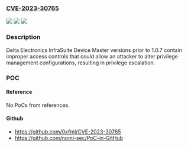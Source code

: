 ### [CVE-2023-30765](https://cve.mitre.org/cgi-bin/cvename.cgi?name=CVE-2023-30765)
![](https://img.shields.io/static/v1?label=Product&message=Infrasuite%20Device%20Master&color=blue)
![](https://img.shields.io/static/v1?label=Version&message=0%3C%20v1.0.7%20&color=brighgreen)
![](https://img.shields.io/static/v1?label=Vulnerability&message=CWE-269%20Improper%20Privilege%20Management&color=brighgreen)

### Description

​Delta Electronics InfraSuite Device Master versions prior to 1.0.7 contain improper access controls that could allow an attacker to alter privilege management configurations, resulting in privilege escalation.

### POC

#### Reference
No PoCs from references.

#### Github
- https://github.com/0xfml/CVE-2023-30765
- https://github.com/nomi-sec/PoC-in-GitHub

